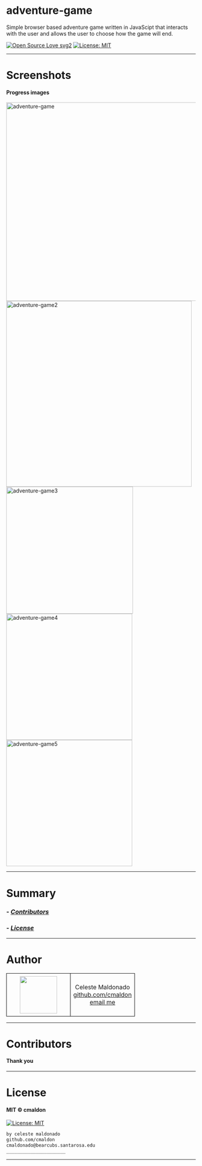 # adventure-game
Simple browser based adventure game written in JavaScipt that interacts with the user and allows the user to choose how the game will end.

[![Open Source Love svg2](https://badges.frapsoft.com/os/v2/open-source.svg?v=103)](https://github.com/ellerbrock/open-source-badges/)
[![License: MIT](https://img.shields.io/badge/License-MIT-yellow.svg)](https://opensource.org/licenses/MIT)
<!-- <img src="assets/NNNNNNNNNNNNN" width="400"> -->
<!-- <h2 align="center">____________________</h2> -->

<!-- <h4 align="center">________________________</h4> -->


----

# Screenshots
#### Progress images

<img width="527" alt="adventure-game" src="https://user-images.githubusercontent.com/69225402/117089526-a1c12500-ad0a-11eb-8fd9-6b5bd4275654.png">

<img width="493" alt="adventure-game2" src="https://user-images.githubusercontent.com/69225402/117089532-a554ac00-ad0a-11eb-9331-8b9a294cc472.png">

<img width="337" alt="adventure-game3" src="https://user-images.githubusercontent.com/69225402/117089534-a7b70600-ad0a-11eb-99fa-314ebaa80a51.png">

<img width="335" alt="adventure-game4" src="https://user-images.githubusercontent.com/69225402/117089538-a8e83300-ad0a-11eb-9cae-625fc83a84cf.png">

<img width="335" alt="adventure-game5" src="https://user-images.githubusercontent.com/69225402/117089541-aa196000-ad0a-11eb-8981-d6d6d5081644.png">

----

# Summary
### -  *[Contributors](#Contributors)*
### -  *[License](#License)*

----

# Author
<table class="example1" style="background-color:transparent;border-collapse:collapse; amrgin:auto;">
  <tr>
    <td style="border:1px solid black;padding:7px;width:50%;text-align:center;">
      <image src="https://contrib.rocks/image?repo=cmaldon/pro_mern_stack" height="99px" width="99px"></image></td>
    <td style="border:1px solid black;padding:7px;width:50%;text-align:center;">Celeste Maldonado<br>
      <a href="https://github.com/cmaldon">github.com/cmaldon</a><br>
     <a href="mailto: cmaldonado@bearcubs.santarosa.edu">email me</a></td>
  </tr>
</table>

----


# Contributors
<h4>Thank you</h4>

----


# License
#### MIT © cmaldon
[![License: MIT](https://img.shields.io/badge/License-MIT-yellow.svg)](https://opensource.org/licenses/MIT)
```bash
by celeste maldonado
github.com/cmaldon
cmaldonado@bearcubs.santarosa.edu
______________________
``` 

----

